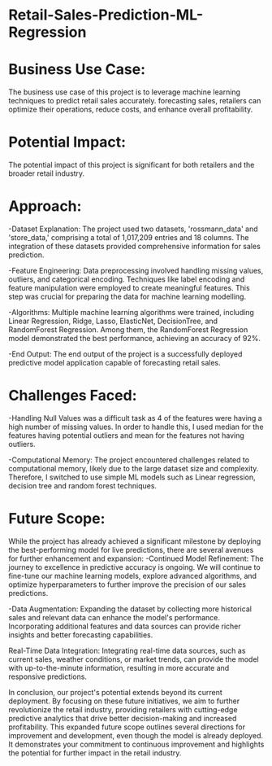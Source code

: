 # Retail-Sales-Prediction-ML-Regression

# Business Use Case:
The business use case of this project is to leverage machine learning techniques to predict retail sales accurately. forecasting sales, retailers can optimize their operations, reduce costs, and enhance overall profitability.

# Potential Impact:
The potential impact of this project is significant for both retailers and the broader retail industry.

# Approach:

-Dataset Explanation: The project used two datasets, 'rossmann_data' and 'store_data,' comprising a total of 1,017,209 entries and 18 columns. The integration of these datasets provided comprehensive information for sales prediction.

-Feature Engineering: Data preprocessing involved handling missing values, outliers, and categorical encoding. Techniques like label encoding and feature manipulation were employed to create meaningful features. This step was crucial for preparing the data for machine learning modelling.

-Algorithms: Multiple machine learning algorithms were trained, including Linear Regression, Ridge, Lasso, ElasticNet, DecisionTree, and RandomForest Regression. Among them, the RandomForest Regression model demonstrated the best performance, achieving an accuracy of 92%.

-End Output: The end output of the project is a successfully deployed predictive model application capable of forecasting retail sales.

# Challenges Faced:
-Handling Null Values was a difficult task as 4 of the features were having a high number of missing values. In order to handle this, I used median for the features having potential outliers and mean for the features not having outliers.

-Computational Memory: The project encountered challenges related to computational memory, likely due to the large dataset size and complexity. Therefore, I switched to use simple ML models such as Linear regression, decision tree and random forest techniques.

# Future Scope:
While the project has already achieved a significant milestone by deploying the best-performing model for live predictions, there are several avenues for further enhancement and expansion:
-Continued Model Refinement: The journey to excellence in predictive accuracy is ongoing. We will continue to fine-tune our machine learning models, explore advanced algorithms, and optimize hyperparameters to further improve the precision of our sales predictions.

-Data Augmentation: Expanding the dataset by collecting more historical sales and relevant data can enhance the model's performance. Incorporating additional features and data sources can provide richer insights and better forecasting capabilities.

Real-Time Data Integration: Integrating real-time data sources, such as current sales, weather conditions, or market trends, can provide the model with up-to-the-minute information, resulting in more accurate and responsive predictions.

In conclusion, our project's potential extends beyond its current deployment. By focusing on these future initiatives, we aim to further revolutionize the retail industry, providing retailers with cutting-edge predictive analytics that drive better decision-making and increased profitability.
This expanded future scope outlines several directions for improvement and development, even though the model is already deployed. It demonstrates your commitment to continuous improvement and highlights the potential for further impact in the retail industry.
